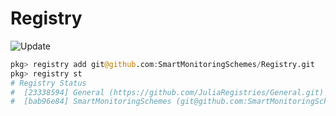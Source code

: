 # Registry

![Update](https://github.com/SmartMonitoringSchemes/Registry/workflows/Registry%20Update/badge.svg)

```julia
pkg> registry add git@github.com:SmartMonitoringSchemes/Registry.git
pkg> registry st
# Registry Status 
#  [23338594] General (https://github.com/JuliaRegistries/General.git)
#  [bab96e84] SmartMonitoringSchemes (git@github.com:SmartMonitoringSchemes/Registry.git)
```
